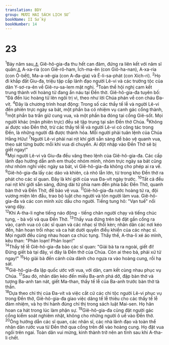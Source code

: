 ```yaml
---
translation: BDY
group: MƯƠI HAI SÁCH LỊCH SỬ
bookName: II Sử ký 
bookNumber: 14
---
```


<div class="title"><h1>23</h1></div>
<span class="verse 2su_23_1"><sup>1</sup>Bảy năm sau,<a href="#" data-toggle="tooltip" data-placement="bottom" title="Ctd Năm thứ bảy triều A-tha-li">⚓</a> Giê-hô-gia-đa thu hết can đảm, đứng ra liên kết với năm sĩ quân:<a href="#" data-toggle="tooltip" data-placement="bottom" title="Nt: sĩ quan chỉ huy hàng trăm quân">⚓</a> A-xa-ria (con Giê-rô-ham, Ích-ma-ên (con Giô-ha-nan), A-xa-ria (con Ô-bết), Ma-a-xê-gia (con A-đa-gia) và Ê-li-sa-phát (con Xích-ri). </span>
<span class="verse 2su_23_2"><sup>2</sup>Họ đi khắp đất Giu-đa, triệu tập cấp lãnh đạo người Lê-vi và các trưởng tộc của dân Y-sơ-ra-ên về Giê-ru-sa-lem mật nghị. </span>
<span class="verse 2su_23_3"><sup>3</sup>Toàn thể hội nghị cam kết trung thành với hoàng tử đang ẩn náu tại Đền thờ. Giê-hô-gia-đa tuyên bố: &#34;Đã đến lúc hoàng tử lên ngôi trị vì, theo như lời Chúa phán về con cháu Đa-vít. </span>
<span class="verse 2su_23_4"><sup>4</sup>Đây là chương trình hoạt động: Trong số các thầy tế lễ và người Lê-vi đến phiên trực ngày sa bát, một phần ba có nhiệm vụ canh gác cổng thành, </span>
<span class="verse 2su_23_5"><sup>5</sup>một phần ba trấn giữ cung vua, và một phần ba đóng tại cổng Giê-sốt. Mọi người khác (mãn phiên trực) đều sẽ tập trung tại sân Đền thờ Chúa. </span>
<span class="verse 2su_23_6"><sup>6</sup>Không ai được vào Đền thờ, trừ các thầy tế lễ và người Lê-vi có công tác trong Đền, là những người đã được thánh hóa. Mỗi người phải tuân lệnh của Chúa Hằng Hữu! </span>
<span class="verse 2su_23_7"><sup>7</sup>Người Lê-vi phải nai nịt khí giới sẵn sàng để bảo vệ quanh vua, theo sát từng bước mỗi khi vua di chuyển. Ai đột nhập vào Đền Thờ sẽ bị giết ngay!&#34;<br/></span>
<span class="verse 2su_23_8"><sup>8</sup>Mọi người Lê-vi và Giu-đa đều vâng theo lệnh của Giê-hô-gia-đa. Các cấp lãnh đạo hướng dẫn anh em thuộc nhóm mình, nhóm trực ngày sa bát cũng như nhóm nghỉ việc ngày sa bát, vì Giê-hô-gia-đa không cho phép ai ra về. </span>
<span class="verse 2su_23_9"><sup>9</sup>Giê-hô-gia-đa lấy các dáo và khiên, cả nhỏ lẫn lớn, từ trong kho Đền thờ ra phát cho các sĩ quan. Đây là khí giới của vua Đa-vít ngày trước. </span>
<span class="verse 2su_23_10"><sup>10</sup>Tất cả đều nai nịt khí giới sẵn sàng, đứng dài từ phía nam đến phía bắc Đền Thờ, quanh bàn thờ và Đền Thờ, để bảo vệ vua. </span>
<span class="verse 2su_23_11"><sup>11</sup>Giê-hô-gia-đa rước hoàng tử ra, đội vương miện lên đầu, trao bộ luật cho người và tôn người làm vua. Giê-hô-gia-đa và các con mình xức dầu cho người. Tiếng tung hô: &#34;Vạn tuế&#34; nổi vang dậy.<br/></span>
<span class="verse 2su_23_12"><sup>12</sup>Khi A-tha-li nghe tiếng náo động - tiếng chân người chạy và tiếng chúc tụng, - bà vội vã qua Đền Thờ. </span>
<span class="verse 2su_23_13"><sup>13</sup>Thấy vua đứng trên bệ đặt gần cổng ra vào, cạnh vua có các sĩ quan và các nhạc sĩ thổi kèn; nhân dân các nơi kéo đến, hân hoan trổi nhạc và ca hát dưới quyền điều khiển của các nhạc sĩ. Mọi người đều cùng nhau hoan ca chúc tụng. Thấy thế, A-tha-li xé áo mình, kêu than: &#34;Phản loạn! Phản loạn!&#34;<br/></span>
<span class="verse 2su_23_14"><sup>14</sup>Thầy tế lễ Giê-hô-gia-đa bảo các sĩ quan: &#34;Giải bà ta ra ngoài, giết đi! Đừng giết bà tại đây, vì đây là Đền thờ của Chúa. Còn ai theo bà, phải xử tử ngay!&#34; </span>
<span class="verse 2su_23_15"><sup>15</sup>Họ giải bà đến cánh cửa dành cho ngựa ra vào hoàng cung, rồi hạ sát.<br/></span>
<span class="verse 2su_23_16"><sup>16</sup>Giê-hô-gia-đa lập quốc ước với vua, với dân, cam kết cùng nhau phục vụ Chúa. </span>
<span class="verse 2su_23_17"><sup>17</sup>Sau đó, nhân dân kéo đến miếu Ba-anh phá dỡ, đập bàn thờ và tượng Ba-anh tan nát, giết Ma-than, thầy tế lễ của Ba-anh trước bàn thờ tà thần.<br/></span>
<span class="verse 2su_23_18"><sup>18</sup>Dựa theo chỉ thị của Đa-vít và việc cắt cử các chi tộc người Lê-vi phục vụ trong Đền thờ, Giê-hô-gia-đa giao việc dâng tế lễ thiêu cho các thầy tế lễ đảm nhiệm, và họ thi hành đúng chỉ thị trong sách luật Mai-sen. Họ hân hoan ca hát trong lúc làm phận sự. </span>
<span class="verse 2su_23_19"><sup>19</sup>Giê-hô-gia-đa cũng đặt người gác cổng kiểm soát nghiêm nhặt, không cho những người ô uế vào Đền thờ. </span>
<span class="verse 2su_23_20"><sup>20</sup>Ông hướng dẫn các sĩ quan, các nhân sĩ, các nhà lãnh đạo và toàn thể nhân dân rước vua từ Đền thờ qua cổng trên để vào hoàng cung. Họ đặt vua ngồi trên ngai. Toàn dân vui mừng, kinh thành trở nên an tĩnh sau khi A-tha-li chết.</span>

